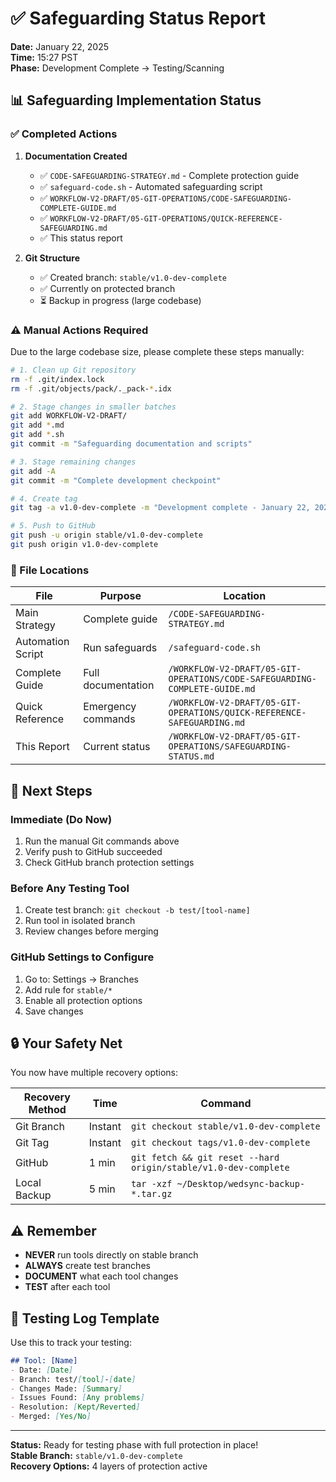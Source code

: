 # ✅ Safeguarding Status Report

**Date:** January 22, 2025  
**Time:** 15:27 PST  
**Phase:** Development Complete → Testing/Scanning

## 📊 Safeguarding Implementation Status

### ✅ Completed Actions

1. **Documentation Created**
   - ✅ `CODE-SAFEGUARDING-STRATEGY.md` - Complete protection guide
   - ✅ `safeguard-code.sh` - Automated safeguarding script
   - ✅ `WORKFLOW-V2-DRAFT/05-GIT-OPERATIONS/CODE-SAFEGUARDING-COMPLETE-GUIDE.md`
   - ✅ `WORKFLOW-V2-DRAFT/05-GIT-OPERATIONS/QUICK-REFERENCE-SAFEGUARDING.md`
   - ✅ This status report

2. **Git Structure**
   - ✅ Created branch: `stable/v1.0-dev-complete`
   - ✅ Currently on protected branch
   - ⏳ Backup in progress (large codebase)

### ⚠️ Manual Actions Required

Due to the large codebase size, please complete these steps manually:

```bash
# 1. Clean up Git repository
rm -f .git/index.lock
rm -f .git/objects/pack/._pack-*.idx

# 2. Stage changes in smaller batches
git add WORKFLOW-V2-DRAFT/
git add *.md
git add *.sh
git commit -m "Safeguarding documentation and scripts"

# 3. Stage remaining changes
git add -A
git commit -m "Complete development checkpoint"

# 4. Create tag
git tag -a v1.0-dev-complete -m "Development complete - January 22, 2025"

# 5. Push to GitHub
git push -u origin stable/v1.0-dev-complete
git push origin v1.0-dev-complete
```

### 📁 File Locations

| File | Purpose | Location |
|------|---------|----------|
| Main Strategy | Complete guide | `/CODE-SAFEGUARDING-STRATEGY.md` |
| Automation Script | Run safeguards | `/safeguard-code.sh` |
| Complete Guide | Full documentation | `/WORKFLOW-V2-DRAFT/05-GIT-OPERATIONS/CODE-SAFEGUARDING-COMPLETE-GUIDE.md` |
| Quick Reference | Emergency commands | `/WORKFLOW-V2-DRAFT/05-GIT-OPERATIONS/QUICK-REFERENCE-SAFEGUARDING.md` |
| This Report | Current status | `/WORKFLOW-V2-DRAFT/05-GIT-OPERATIONS/SAFEGUARDING-STATUS.md` |

## 🎯 Next Steps

### Immediate (Do Now)
1. Run the manual Git commands above
2. Verify push to GitHub succeeded
3. Check GitHub branch protection settings

### Before Any Testing Tool
1. Create test branch: `git checkout -b test/[tool-name]`
2. Run tool in isolated branch
3. Review changes before merging

### GitHub Settings to Configure
1. Go to: Settings → Branches
2. Add rule for `stable/*`
3. Enable all protection options
4. Save changes

## 🔒 Your Safety Net

You now have multiple recovery options:

| Recovery Method | Time | Command |
|----------------|------|---------|
| Git Branch | Instant | `git checkout stable/v1.0-dev-complete` |
| Git Tag | Instant | `git checkout tags/v1.0-dev-complete` |
| GitHub | 1 min | `git fetch && git reset --hard origin/stable/v1.0-dev-complete` |
| Local Backup | 5 min | `tar -xzf ~/Desktop/wedsync-backup-*.tar.gz` |

## ⚠️ Remember

- **NEVER** run tools directly on stable branch
- **ALWAYS** create test branches
- **DOCUMENT** what each tool changes
- **TEST** after each tool

## 📝 Testing Log Template

Use this to track your testing:

```markdown
## Tool: [Name]
- Date: [Date]
- Branch: test/[tool]-[date]
- Changes Made: [Summary]
- Issues Found: [Any problems]
- Resolution: [Kept/Reverted]
- Merged: [Yes/No]
```

---

**Status:** Ready for testing phase with full protection in place!  
**Stable Branch:** `stable/v1.0-dev-complete`  
**Recovery Options:** 4 layers of protection active